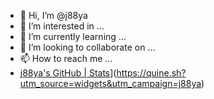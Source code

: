 - 👋 Hi, I’m @j88ya
- 👀 I’m interested in ...
- 🌱 I’m currently learning ...
- 💞️ I’m looking to collaborate on ...
- 📫 How to reach me ...
- [j88ya's GitHub | Stats](https://stats.quine.sh/j88ya/github?theme=dark)](https://quine.sh?utm_source=widgets&utm_campaign=j88ya)
<!---
j88ya/j88ya is a ✨ special ✨ repository because its `README.md` (this file) appears on your GitHub profile.
You can click the Preview link to take a look at your changes.
--->
